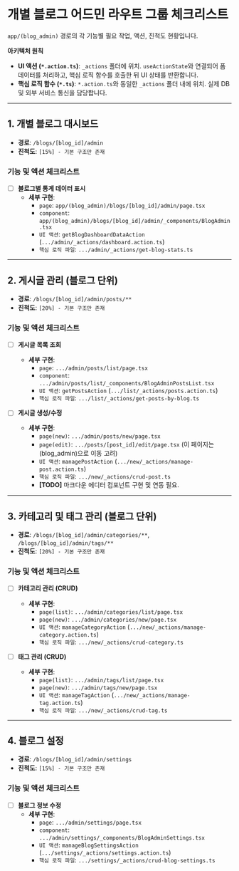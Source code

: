 # 개별 블로그 어드민 라우트 그룹 체크리스트

`app/(blog_admin)` 경로의 각 기능별 필요 작업, 액션, 진척도 현황입니다.

**아키텍처 원칙**
-   **UI 액션 (`*.action.ts`)**: `_actions` 폴더에 위치. `useActionState`와 연결되어 폼 데이터를 처리하고, 핵심 로직 함수를 호출한 뒤 UI 상태를 반환합니다.
-   **핵심 로직 함수 (`*.ts`)**: `*.action.ts`와 동일한 `_actions` 폴더 내에 위치. 실제 DB 및 외부 서비스 통신을 담당합니다.

---

## 1. 개별 블로그 대시보드

-   **경로**: `/blogs/[blog_id]/admin`
-   **진척도**: `[15%] - 기본 구조만 존재`

### 기능 및 액션 체크리스트

-   [ ] **블로그별 통계 데이터 표시**
    -   **세부 구현**:
        -   `page`: `app/(blog_admin)/blogs/[blog_id]/admin/page.tsx`
        -   `component`: `app/(blog_admin)/blogs/[blog_id]/admin/_components/BlogAdmin.tsx`
        -   `UI 액션`: `getBlogDashboardDataAction` (`.../admin/_actions/dashboard.action.ts`)
        -   `핵심 로직 파일`: `.../admin/_actions/get-blog-stats.ts`

---

## 2. 게시글 관리 (블로그 단위)

-   **경로**: `/blogs/[blog_id]/admin/posts/**`
-   **진척도**: `[20%] - 기본 구조만 존재`

### 기능 및 액션 체크리스트

-   [ ] **게시글 목록 조회**
    -   **세부 구현**:
        -   `page`: `.../admin/posts/list/page.tsx`
        -   `component`: `.../admin/posts/list/_components/BlogAdminPostsList.tsx`
        -   `UI 액션`: `getPostsAction` (`.../list/_actions/posts.action.ts`)
        -   `핵심 로직 파일`: `.../list/_actions/get-posts-by-blog.ts`

-   [ ] **게시글 생성/수정**
    -   **세부 구현**:
        -   `page(new)`: `.../admin/posts/new/page.tsx`
        -   `page(edit)`: `.../posts/[post_id]/edit/page.tsx` (이 페이지는 (blog_admin)으로 이동 고려)
        -   `UI 액션`: `managePostAction` (`.../new/_actions/manage-post.action.ts`)
        -   `핵심 로직 파일`: `.../new/_actions/crud-post.ts`
        -   **[TODO]** 마크다운 에디터 컴포넌트 구현 및 연동 필요.

---

## 3. 카테고리 및 태그 관리 (블로그 단위)

-   **경로**: `/blogs/[blog_id]/admin/categories/**`, `/blogs/[blog_id]/admin/tags/**`
-   **진척도**: `[20%] - 기본 구조만 존재`

### 기능 및 액션 체크리스트

-   [ ] **카테고리 관리 (CRUD)**
    -   **세부 구현**:
        -   `page(list)`: `.../admin/categories/list/page.tsx`
        -   `page(new)`: `.../admin/categories/new/page.tsx`
        -   `UI 액션`: `manageCategoryAction` (`.../new/_actions/manage-category.action.ts`)
        -   `핵심 로직 파일`: `.../new/_actions/crud-category.ts`

-   [ ] **태그 관리 (CRUD)**
    -   **세부 구현**:
        -   `page(list)`: `.../admin/tags/list/page.tsx`
        -   `page(new)`: `.../admin/tags/new/page.tsx`
        -   `UI 액션`: `manageTagAction` (`.../new/_actions/manage-tag.action.ts`)
        -   `핵심 로직 파일`: `.../new/_actions/crud-tag.ts`

---

## 4. 블로그 설정

-   **경로**: `/blogs/[blog_id]/admin/settings`
-   **진척도**: `[15%] - 기본 구조만 존재`

### 기능 및 액션 체크리스트

-   [ ] **블로그 정보 수정**
    -   **세부 구현**:
        -   `page`: `.../admin/settings/page.tsx`
        -   `component`: `.../admin/settings/_components/BlogAdminSettings.tsx`
        -   `UI 액션`: `manageBlogSettingsAction` (`.../settings/_actions/settings.action.ts`)
        -   `핵심 로직 파일`: `.../settings/_actions/crud-blog-settings.ts`

